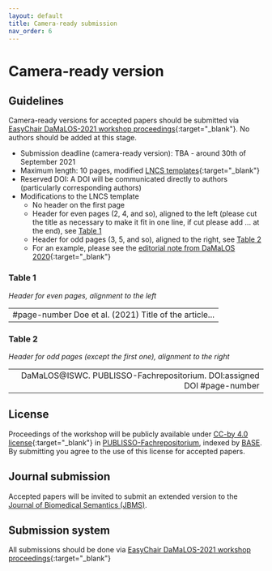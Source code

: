 ```yaml
---
layout: default
title: Camera-ready submission
nav_order: 6
---
```


# Camera-ready version

## Guidelines

Camera-ready versions for accepted papers should be submitted via [EasyChair DaMaLOS-2021 workshop proceedings](#){:target="_blank"}. No authors should be added at this stage.

* Submission deadline (camera-ready version): TBA - around 30th of September 2021
* Maximum length: 10 pages, modified [LNCS templates](https://www.springer.com/gp/computer-science/lncs/conference-proceedings-guidelines){:target="_blank"}
* Reserved DOI: A DOI will be communicated directly to authors (particularly corresponding authors)
* Modifications to the LNCS template
  * No header on the first page
  * Header for even pages (2, 4, and so), aligned to the left (please cut the title as necessary to make it fit in one line, if cut please add ... at the end), see [Table 1](#table-1)
  * Header for odd pages (3, 5, and so), aligned to the right, see [Table 2](#table-2)
  * For an example, please see the [editorial note from DaMaLOS 2020](https://repository.publisso.de/resource/frl:6424220/data){:target="_blank"}

### Table 1

_Header for even pages, alignment to the left_

<table >
  <tr>
    <td style="text-align:left">#page-number Doe et al. (2021) Title of the article...</td>
  </tr>
</table>

### Table 2

_Header for odd pages (except the first one), alignment to the right_

<table >
  <tr>
    <td style="text-align:right">DaMaLOS@ISWC. PUBLISSO-Fachrepositorium. DOI:assigned DOI #page-number</td>
  </tr>
</table>

## License

Proceedings of the workshop will be publicly available under [CC-by 4.0 license](https://creativecommons.org/licenses/by/4.0/){:target="_blank"} in [PUBLISSO-Fachrepositorium](https://repository.publisso.de/), indexed by [BASE](https://www.base-search.net/). By submitting you agree to the use of this license for accepted papers. 

## Journal submission

Accepted papers will be invited to submit an extended version to the [Journal of Biomedical Semantics (JBMS)](./jbms).

## Submission system

All submissions should be done via [EasyChair DaMaLOS-2021 workshop proceedings](#){:target="_blank"}
